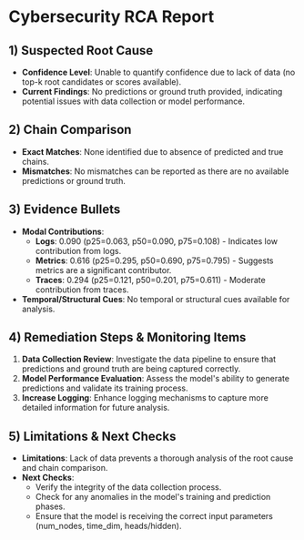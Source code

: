 # Cybersecurity RCA Report

## 1) Suspected Root Cause
- **Confidence Level**: Unable to quantify confidence due to lack of data (no top-k root candidates or scores available).
- **Current Findings**: No predictions or ground truth provided, indicating potential issues with data collection or model performance.

## 2) Chain Comparison
- **Exact Matches**: None identified due to absence of predicted and true chains.
- **Mismatches**: No mismatches can be reported as there are no available predictions or ground truth.

## 3) Evidence Bullets
- **Modal Contributions**:
  - **Logs**: 0.090 (p25=0.063, p50=0.090, p75=0.108) - Indicates low contribution from logs.
  - **Metrics**: 0.616 (p25=0.295, p50=0.690, p75=0.795) - Suggests metrics are a significant contributor.
  - **Traces**: 0.294 (p25=0.121, p50=0.201, p75=0.611) - Moderate contribution from traces.
- **Temporal/Structural Cues**: No temporal or structural cues available for analysis.

## 4) Remediation Steps & Monitoring Items
1. **Data Collection Review**: Investigate the data pipeline to ensure that predictions and ground truth are being captured correctly.
2. **Model Performance Evaluation**: Assess the model's ability to generate predictions and validate its training process.
3. **Increase Logging**: Enhance logging mechanisms to capture more detailed information for future analysis.

## 5) Limitations & Next Checks
- **Limitations**: Lack of data prevents a thorough analysis of the root cause and chain comparison.
- **Next Checks**:
  - Verify the integrity of the data collection process.
  - Check for any anomalies in the model's training and prediction phases.
  - Ensure that the model is receiving the correct input parameters (num_nodes, time_dim, heads/hidden).